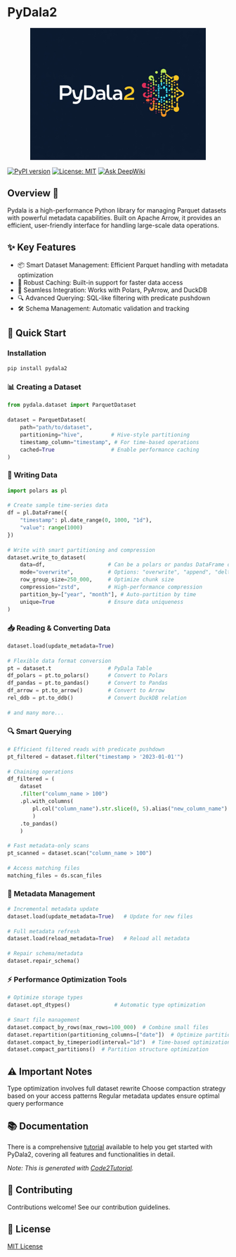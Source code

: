 # PyDala2 

<p align="center">
  <img src="logo.jpeg" width="400" alt="PyDala2">
</p>

[![PyPI version](https://badge.fury.io/py/pydala2.svg)](https://badge.fury.io/py/pydala2)
[![License: MIT](https://img.shields.io/badge/License-MIT-yellow.svg)](https://opensource.org/licenses/MIT)
[![Ask DeepWiki](https://deepwiki.com/badge.svg)](https://deepwiki.com/legout/pydala2)


## Overview 📖
Pydala is a high-performance Python library for managing Parquet datasets with powerful metadata capabilities. Built on Apache Arrow, it provides an efficient, user-friendly interface for handling large-scale data operations.

## ✨ Key Features
 - 📦 Smart Dataset Management: Efficient Parquet handling with metadata optimization
 - 🔄 Robust Caching: Built-in support for faster data access
 - 🔌 Seamless Integration: Works with Polars, PyArrow, and DuckDB
 - 🔍 Advanced Querying: SQL-like filtering with predicate pushdown
 - 🛠️ Schema Management: Automatic validation and tracking

## 🚀 Quick Start
### Installation
```bash
pip install pydala2
```

### 📊 Creating a Dataset
```python
from pydala.dataset import ParquetDataset

dataset = ParquetDataset(
    path="path/to/dataset",
    partitioning="hive",         # Hive-style partitioning
    timestamp_column="timestamp", # For time-based operations
    cached=True                  # Enable performance caching
)
```

### 💾 Writing Data
```python
import polars as pl

# Create sample time-series data
df = pl.DataFrame({
    "timestamp": pl.date_range(0, 1000, "1d"),
    "value": range(1000)
})

# Write with smart partitioning and compression
dataset.write_to_dataset(
    data=df,                    # Can be a polars or pandas DataFrame or an Arrow Table, Dataset, or RecordBatch or a duckdb result 
    mode="overwrite",           # Options: "overwrite", "append", "delta"
    row_group_size=250_000,     # Optimize chunk size
    compression="zstd",         # High-performance compression
    partition_by=["year", "month"], # Auto-partition by time
    unique=True                 # Ensure data uniqueness
)
```

### 📥 Reading & Converting Data
```python
dataset.load(update_metadata=True)

# Flexible data format conversion
pt = dataset.t                  # PyDala Table
df_polars = pt.to_polars()      # Convert to Polars
df_pandas = pt.to_pandas()      # Convert to Pandas
df_arrow = pt.to_arrow()        # Convert to Arrow
rel_ddb = pt.to_ddb()           # Convert DuckDB relation

# and many more... 
```

### 🔍 Smart Querying
```python
# Efficient filtered reads with predicate pushdown
pt_filtered = dataset.filter("timestamp > '2023-01-01'")

# Chaining operations
df_filtered = (
    dataset
    .filter("column_name > 100")
    .pl.with_columns(
        pl.col("column_name").str.slice(0, 5).alias("new_column_name")
        )
    .to_pandas()
    )

# Fast metadata-only scans
pt_scanned = dataset.scan("column_name > 100")

# Access matching files
matching_files = ds.scan_files
```

### 🔄 Metadata Management
```python
# Incremental metadata update
dataset.load(update_metadata=True)   # Update for new files

# Full metadata refresh
dataset.load(reload_metadata=True)   # Reload all metadata

# Repair schema/metadata
dataset.repair_schema()
```

### ⚡ Performance Optimization Tools
```python
# Optimize storage types
dataset.opt_dtypes()              # Automatic type optimization

# Smart file management
dataset.compact_by_rows(max_rows=100_000)  # Combine small files
dataset.repartition(partitioning_columns=["date"])  # Optimize partitions
dataset.compact_by_timeperiod(interval="1d")  # Time-based optimization
dataset.compact_partitions()  # Partition structure optimization
```

## ⚠️ Important Notes
Type optimization involves full dataset rewrite
Choose compaction strategy based on your access patterns
Regular metadata updates ensure optimal query performance

## 📚 Documentation
There is a comprehensive [tutorial](https://code2tutorial.com/tutorial/a988dfd0-820d-471e-a802-14feedba5813/index.md) available to help you get started with PyDala2, covering all features and functionalities in detail.

*Note: This is generated with [Code2Tutorial](https://code2tutorial.com/).*

## 🤝 Contributing
Contributions welcome! See our contribution guidelines.

## 📝 License
[MIT License](LICENSE)
